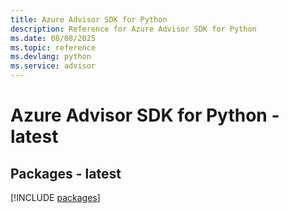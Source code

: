 ```yaml
---
title: Azure Advisor SDK for Python
description: Reference for Azure Advisor SDK for Python
ms.date: 08/08/2025
ms.topic: reference
ms.devlang: python
ms.service: advisor
---
```

# Azure Advisor SDK for Python - latest
## Packages - latest
[!INCLUDE [packages](advisor-index.md)]